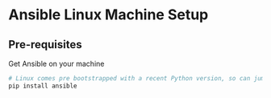 # Ansible Linux Machine Setup

## Pre-requisites

Get Ansible on your machine

```sh
# Linux comes pre bootstrapped with a recent Python version, so can jump right in
pip install ansible
```
